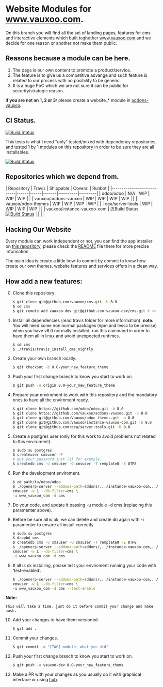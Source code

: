 

Website Modules for www.vauxoo.com.
===

On this branch you will find all the set of landing pages, features for cms and interactive elements which built toghether www.vauxoo.com and we decide for one reason or another not make them public.

Reasons because a module can be here.
---

1. The page is our own content to promote a product/service.
2. The feature is to give us a competitive advange and such feature is related to our process with no posibility to be generic.
3. It is a huge PoC which we are not sure it can be public for security/strategic reason.

**If you are not on 1, 2 or 3:** please create a website_* module in [addons-vauxoo](https://github.com/addons-vauxoo).

CI Status.
---

[![Build Status](http://runbot.odoo.com/logo.png)](http://runbot.vauxoo.com/runbot/team/website-vauxoo-16)


This tests is what I need "only" tested/mixed with dependency repositories, and tested 1 by 1 modules on this repository in order to be sure they are all installables.


[![Build Status](https://magnum.travis-ci.com/Vauxoo/cms.svg?token=VAty1EWicYm2yKQxZptp&branch=8.0)](https://magnum.travis-ci.com/Vauxoo/cms)


Repositories which we depend from.
---

| Repository                 | Travis  | Shippable | Coveral  | Runbot  |
|----------------------------|------|------|-------|----------|---------|
| odoo/odoo                  | N/A  | WIP  | WIP   | WIP      |         |
| vauxoo/addons-vauxoo       | WIP  | WIP  | WIP   | WIP      |         |
| vauxoo/odoo-themes         | WIP  | WIP  | WIP   | WIP      |         |
| oca/server-tools           | WIP  | WIP  | WIP   | WIP      |         |
| vauxoo/instance-vauxoo-com | [![Build Status[![Build Status](https://magnum.travis-ci.com/Vauxoo/instance-vauxoo-com.svg?token=VAty1EWicYm2yKQxZptp&branch=8.0)](https://magnum.travis-ci.com/Vauxoo/instance-vauxoo-com) |   |   |   |

Hacking Our Website
---

Every module can work independent or not, you can find the app installer on [this repository](https://github.com/vauxoo/instance-vauxoo-com),
please check the [README](https://github.com/vauxoo/instance-vauxoo-com/blob/master/README.md) file there for more precise information.

The main idea is create a little how-to commit by commit to know how create our own themes, website features and services offers in a clean way.

How add a new features:
---

0. Clone this repository:

    ```bash
    $ git clone git@github.com:vauxoo/cms.git -b 8.0
    $ cd cms
    $ git remote add vauxoo-dev git@github.com:vauxoo-dev/cms.git # << to push your changes
    ```

1. Install all dependencies (read travis folder for more information). **note**: You will need some non normal packages (npm and lessc to be precise) when you have v8.0 normally installed, run this command in order to have them all in linux and avoid unexpected runtimes.

    ```bash
    $ cd cms
    $ ./travis/travis_install_cms_nightly
    ```

2. Create your own branch locally.

    ```bash
    $ git checkout -b 8.0-your_new_feature_theme
    ```

3. Push your first change branch to know you start to work on.

    ```bash
    $ git push -u origin 8.0-your_new_feature_theme
    ```

4. Prepare your enviroment to work with this repository and the mandatory ones to have all the enviroment ready.

    ```bash
    $ git clone https://github.com/odoo/odoo.git -b 8.0
    $ git clone https://github.com/vauxoo/addons-vauxoo.git -b 8.0
    $ git clone git@github.com:Vauxoo/odoo-themes.git -b 8.0
    $ git clone git@github.com:Vauxoo/instance-vauxoo-com.git -b 8.0
    $ git clone git@github.com:oca/server-tools.git -b 8.0
    ```

5. Create a postgres user (only for this work to avoid problems not related to this enviroment).

    ```bash
    $ sudo su postgres
    $ createuser cmsuser -P
    # put your password just (1) for example.
    $ createdb cms -U cmsuser -O cmsuser -T remplate0 -E UTF8
    ```

6. Run the development enviroment.

    ```bash
    $ cd path/to/odoo/odoo
    $ ./openerp-server --addons-path=addons/,../instance-vauxoo-com,../cms -r \
    cmsuser -w 1 --db-filter=cms \
    -i www_vauxoo_com -d cms
    ```

7. Do your code, and update it passing -u module -d cms (replacing this paramenter above).

8. Before be sure all is ok, we can delete and create db again with -i
   paramenter to ensure all install correctly.

    ```bash
    $ sudo su postgres
    $ dropbd cms
    $ createdb cms -U cmsuser -O cmsuser -T remplate0 -E UTF8
    $ ./openerp-server --addons-path=addons/,../instance-vauxoo-com,../cms -r \
    cmsuser -w 1 --db-filter=cms \
    -i www_vauxoo_com -d cms
    ```

9. If all is ok installing, please test your enviroment running your code with ‘test-enabled’.

    ```bash
    $ ./openerp-server --addons-path=addons/,../instance-vauxoo-com,../cms -r \
    cmsuser -w 1 --db-filter=cms \
    -i www_vauxoo_com -d cms --test-enable
    ```

**Note:**

    This will take a time, just do it before commit your change and make push.

10. Add your changes to have them versioned.

    ```bash
    $ git add .
    ```

11. Commit your changes.

    ```bash
    $ git commit -m "[TAG] module: what you did"
    ```

12. Push your first change branch to know you start to work on.

    ```bash
    $ git push -u vauxoo-dev 8.0-your_new_feature_theme
    ```

13. Make a PR with your changes as you usually do it with graphical interface or using [hub](https://github.com/github/hub).
